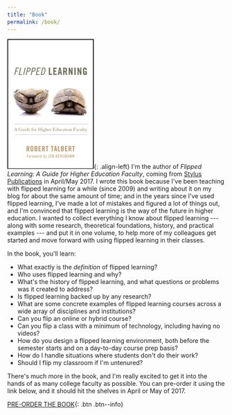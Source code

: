 ```yaml
---
title: "Book"
permalink: /book/
---
```


![image-left](/assets/images/flbook-small.jpg){: .align-left}
I'm the author of _Flipped Learning: A Guide for Higher Education Faculty_, coming from [Stylus Publications](https://styluspub.presswarehouse.com) in April/May 2017. I wrote this book because I've been teaching with flipped learning for a while (since 2009) and writing about it on my blog for about the same amount of time; and in the years since I've used flipped learning, I've made a lot of mistakes and figured a lot of things out, and I'm convinced that flipped learning is the way of the future in higher education. I wanted to collect everything I know about flipped learning --- along with some research, theoretical foundations, history, and practical examples --- and put it in one volume, to help more of my colleagues get started and move forward with using flipped learning in their classes. 

In the book, you'll learn: 

+ What exactly is the _definition_ of flipped learning?
+ Who uses flipped learning and why?
+ What's the history of flipped learning, and what questions or problems was it created to address?
+ Is flipped learning backed up by any research? 
+ What are some concrete examples of flipped learning courses across a wide array of disciplines and institutions?
+ Can you flip an online or hybrid course?
+ Can you flip a class with a minimum of technology, including having no videos?
+ How do you design a flipped learning environment, both before the semester starts and on a day-to-day course prep basis?
+ How do I handle situations where students don't do their work? 
+ Should I flip my classroom if I'm untenured? 

There's much more in the book, and I'm really excited to get it into the hands of as many college faculty as possible. You can pre-order it using the link below, and it should hit the shelves in April or May of 2017. 

[PRE-ORDER THE BOOK](https://sty.presswarehouse.com/Books/BookDetail.aspx?productID=468277){: .btn .btn--info}


